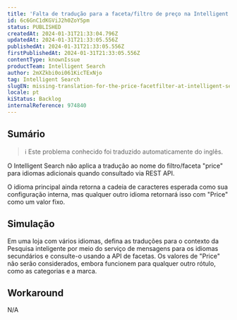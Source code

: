 ```yaml
---
title: 'Falta de tradução para a faceta/filtro de preço na Intelligent Search'
id: 6c6GnC1dKGViJ2h0ZoY5pm
status: PUBLISHED
createdAt: 2024-01-31T21:33:04.796Z
updatedAt: 2024-01-31T21:33:05.556Z
publishedAt: 2024-01-31T21:33:05.556Z
firstPublishedAt: 2024-01-31T21:33:05.556Z
contentType: knownIssue
productTeam: Intelligent Search
author: 2mXZkbi0oi061KicTExNjo
tag: Intelligent Search
slugEN: missing-translation-for-the-price-facetfilter-at-intelligent-search
locale: pt
kiStatus: Backlog
internalReference: 974840
---
```


## Sumário

>ℹ️ Este problema conhecido foi traduzido automaticamente do inglês.


O Intelligent Search não aplica a tradução ao nome do filtro/faceta "price" para idiomas adicionais quando consultado via REST API.

O idioma principal ainda retorna a cadeia de caracteres esperada como sua configuração interna, mas qualquer outro idioma retornará isso com "Price" como um valor fixo.

## Simulação


Em uma loja com vários idiomas, defina as traduções para o contexto da Pesquisa inteligente por meio do serviço de mensagens para os idiomas secundários e consulte-o usando a API de facetas. Os valores de "Price" não serão considerados, embora funcionem para qualquer outro rótulo, como as categorias e a marca.



## Workaround


N/A




